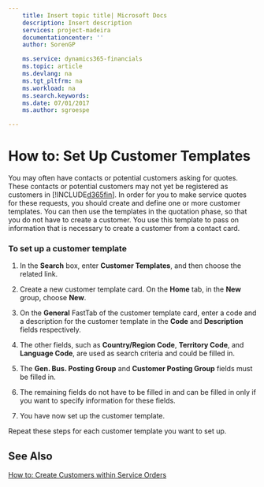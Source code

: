 ```yaml
---
    title: Insert topic title| Microsoft Docs
    description: Insert description
    services: project-madeira
    documentationcenter: ''
    author: SorenGP

    ms.service: dynamics365-financials
    ms.topic: article
    ms.devlang: na
    ms.tgt_pltfrm: na
    ms.workload: na
    ms.search.keywords:
    ms.date: 07/01/2017
    ms.author: sgroespe

---
```

# How to: Set Up Customer Templates
You may often have contacts or potential customers asking for quotes. These contacts or potential customers may not yet be registered as customers in [!INCLUDE[d365fin](../../includes/d365fin_md.md)]. In order for you to make service quotes for these requests, you should create and define one or more customer templates. You can then use the templates in the quotation phase, so that you do not have to create a customer. You use this template to pass on information that is necessary to create a customer from a contact card.  
  
### To set up a customer template  
  
1.  In the **Search** box, enter **Customer Templates**, and then choose the related link.  
  
2.  Create a new customer template card. On the **Home** tab, in the **New** group, choose **New**.  
  
3.  On the **General** FastTab of the customer template card, enter a code and a description for the customer template in the **Code** and **Description** fields respectively.  
  
4.  The other fields, such as **Country/Region Code**, **Territory Code**, and **Language Code**, are used as search criteria and could be filled in.  
  
5.  The **Gen. Bus. Posting Group** and **Customer Posting Group** fields must be filled in.  
  
6.  The remaining fields do not have to be filled in and can be filled in only if you want to specify information for these fields.  
  
7.  You have now set up the customer template.  
  
 Repeat these steps for each customer template you want to set up.  
  
## See Also  
 [How to: Create Customers within Service Orders](../how-to-create-customers-within-service-orders.md)